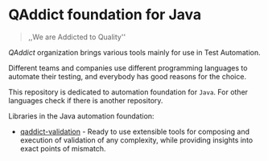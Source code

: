 # QAddict foundation for Java

> ,,We are Addicted to Quality''

_QAddict_ organization brings various tools mainly for use in Test Automation.

Different teams and companies use different programming languages to automate their testing, and everybody
has good reasons for the choice.

This repository is dedicated to automation foundation for `Java`. For other languages
check if there is another repository.

Libraries in the Java automation foundation:

- [qaddict-validation](qaddict-validation) - Ready to use extensible tools for composing and execution of validation of any complexity, while providing insights into exact points of mismatch.

